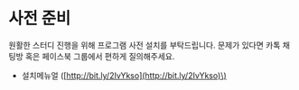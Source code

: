 # 사전 준비

원활한 스터디 진행을 위해 프로그램 사전 설치를 부탁드립니다. 문제가 있다면 카톡 채팅방 혹은 페이스북 그룹에서 편하게 질의해주세요.

* 설치메뉴얼 \([http://bit.ly/2IvYkso](http://bit.ly/2IvYkso)\)

